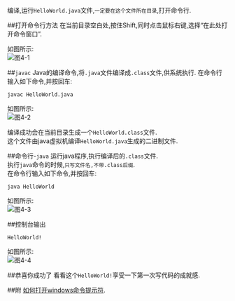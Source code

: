 编译,运行`HelloWorld.java`文件,`一定要在这个文件所在目录`,打开命令行.

##打开命令行方法
在当前目录空白处,按住Shift,同时点击鼠标右键,选择“在此处打开命令窗口”.

如图所示:   
![图4-1](http://localhost/img/java/basic/4-1.png)   

##`javac`
Java的编译命令,将`.java`文件编译成`.class`文件,供系统执行.
在命令行输入如下命令,并按回车:
	
	javac HelloWorld.java

如图所示:   
![图4-2](http://localhost/img/java/basic/4-2.png)   

编译成功会在当前目录生成一个`HelloWorld.class`文件.   
这个文件由java虚拟机编译`HelloWorld.java`生成的二进制文件.   

##命令行-`java`
运行java程序,执行编译后的`.class`文件.   
执行`java`命令的时候,`只写文件名,不带.class后缀`.   
在命令行输入如下命令,并按回车:
	
	java HelloWorld

如图所示:   
![图4-3](http://localhost/img/java/basic/4-3.png)   

##控制台输出

	HelloWorld!
	
如图所示:   
![图4-4](http://localhost/img/java/basic/4-4.png)   

##恭喜你成功了
看看这个`HelloWorld!`享受一下第一次写代码的成就感.   

##附
[如何打开windows命令提示符](http://localhost/article/windows/basic/2.如何打开windows命令提示符.html).